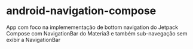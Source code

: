 # android-navigation-compose
App com foco na implemementação de bottom navigation do Jetpack Compose com NavigationBar do Materia3 e também sub-navegação sem exibir a NavigationBar
